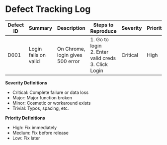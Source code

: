 # Defect Tracking Log

| Defect ID | Summary              | Description | Steps to Reproduce | Severity | Priority | Status   | Reported By | Assigned To | Date Reported | Date Resolved | Comments |
|-----------|----------------------|-------------|---------------------|----------|----------|----------|--------------|--------------|----------------|----------------|----------|
| D001      | Login fails on valid | On Chrome, login gives 500 error | 1. Go to login<br>2. Enter valid creds<br>3. Click Login | Critical | High | Open | Pratik Joshi | Dev A | 2025-06-01 | - | Reproduced |

**Severity Definitions**
- Critical: Complete failure or data loss
- Major: Major function broken
- Minor: Cosmetic or workaround exists
- Trivial: Typos, spacing, etc.

**Priority Definitions**
- High: Fix immediately
- Medium: Fix before release
- Low: Fix later
